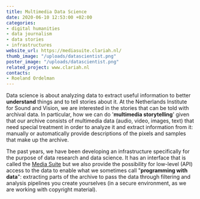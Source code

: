```yaml
---
title: Multimedia Data Science
date: 2020-06-10 12:53:00 +02:00
categories:
- digital humanities
- data journalism
- data stories
- infrastructures
website_url: https://mediasuite.clariah.nl/
thumb_image: "/uploads/datascientist.png"
poster_image: "/uploads/datascientist.png"
related_project: www.clariah.nl
contacts:
- Roeland Ordelman
---
```


Data science is about analyzing data to extract useful information to better **understand** things and to tell stories about it. At the Netherlands Institute for Sound and Vision, we are interested in the stories that can be told with archival data. In particular, how we can do '**multimedia storytelling**' given that our archive consists of multimedia data (audio, video, images, text) that need special treatment in order to analyze it and extract information from it: manually or automatically provide descriptions of the pixels and samples that make up the archive.

The past years, we have been developing an infrastructure specifically for the purpose of data research and data science. It has an interface that is called the [Media Suite](https://mediasuite.clariah.nl/) but we also provide the possibility for low-level (API) access to the data to enable what we sometimes call "**programming with data**": extracting parts of the archive to pass the data through filtering and analysis pipelines you create yourselves (in a secure environment, as we are working with copyright material).

